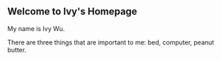 
## Welcome to Ivy's Homepage

My name is Ivy Wu.

There are three things that are important to me: bed, computer, peanut butter.

